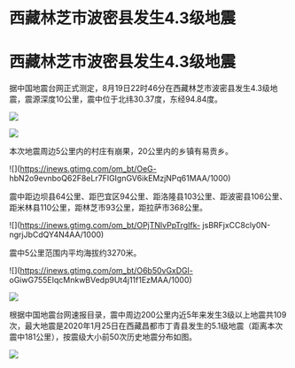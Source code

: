 # 西藏林芝市波密县发生4.3级地震

# 西藏林芝市波密县发生4.3级地震

据中国地震台网正式测定，8月19日22时46分在西藏林芝市波密县发生4.3级地震，震源深度10公里，震中位于北纬30.37度，东经94.84度。

![](https://inews.gtimg.com/om_bt/O91-tAzomLBQ2ralH7jxQ4gfX-g1_pd8kLY4IaMUUoeYoAA/1000)

![](https://inews.gtimg.com/om_bt/OEtAMtfp54T1j3mFwTqR6aov6LLaHjnZtPn4Xcw9yB2V0AA/1000)

本次地震周边5公里内的村庄有崩果，20公里内的乡镇有易贡乡。

![](https://inews.gtimg.com/om_bt/OeG-
hbN2o9evnboQ62F8eLr7FIGIgnGV6ikEMzjNPq61MAA/1000)

震中距边坝县64公里、距巴宜区94公里、距洛隆县103公里、距波密县106公里、距米林县110公里，距林芝市93公里，距拉萨市368公里。

![](https://inews.gtimg.com/om_bt/OPjTNlvPpTrgIfk-
jsBRFjxCC8cly0N-ngrjJbCdQY4N4AA/1000)

震中5公里范围内平均海拔约3270米。

![](https://inews.gtimg.com/om_bt/O6b50vGxDGl-
oGiwG755EIqcMnkwBVedp9Ut4j11f1EzMAA/1000)

![](https://inews.gtimg.com/om_bt/OwBXSIDlQM7AUwEzsGa8lbm_1ttrYcawFCQWtDN2bez30AA/1000)

根据中国地震台网速报目录，震中周边200公里内近5年来发生3级以上地震共109次，最大地震是2020年1月25日在西藏昌都市丁青县发生的5.1级地震（距离本次震中181公里），按震级大小前50次历史地震分布如图。

![](https://inews.gtimg.com/om_bt/OTQew_J2txGsYn0b-kxl0cuzcEJ2rrF7h1CefW9L6IPcgAA/1000)

